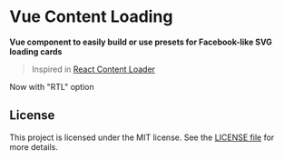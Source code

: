 # Vue Content Loading

**Vue component to easily build or use presets for Facebook-like SVG loading cards**

> Inspired in [React Content Loader](https://github.com/danilowoz/react-content-loader)

<color-switch>
  <template slot-scope="props">
    <vcl-facebook :primary="props.primary" :secondary="props.secondary"></vcl-facebook>
  </template>
</color-switch>

Now with "RTL" option

<color-switch>
  <template slot-scope="props">
    <vcl-facebook :primary="props.primary" :secondary="props.secondary" rtl></vcl-facebook>
  </template>
</color-switch>

## License

This project is licensed under the MIT license. See the [LICENSE file](https://github.com/LucasLeandro1204/vue-content-loading/blob/master/LICENSE) for more details.
